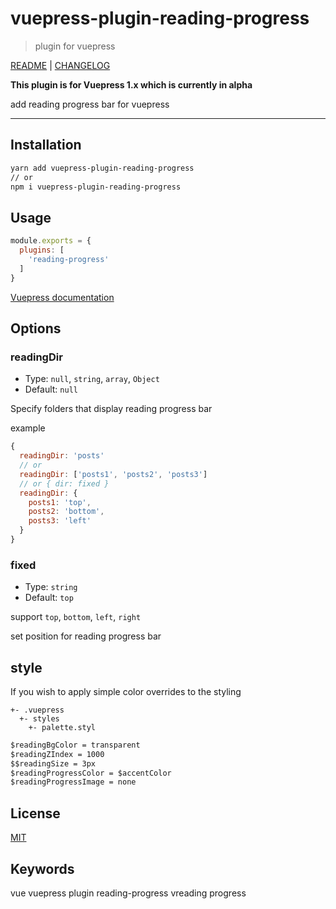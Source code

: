 # vuepress-plugin-reading-progress

> plugin for vuepress

[README](README.md) | [CHANGELOG](CHANGELOG.md)

**This plugin is for Vuepress 1.x which is currently in alpha**

add reading progress bar for vuepress

---

## Installation

``` sh
yarn add vuepress-plugin-reading-progress
// or
npm i vuepress-plugin-reading-progress
```

## Usage

``` js
module.exports = {
  plugins: [
    'reading-progress'
  ]
}
```

[ Vuepress documentation](https://v1.vuepress.vuejs.org/plugin/using-a-plugin.html)


## Options

### readingDir
- Type: `null`, `string`, `array`, `Object`
- Default: `null`

Specify folders that display reading progress bar

example
``` js
{
  readingDir: 'posts'
  // or
  readingDir: ['posts1', 'posts2', 'posts3']
  // or { dir: fixed }
  readingDir: {
    posts1: 'top',
    posts2: 'bottom',
    posts3: 'left'
  }
}
```

### fixed
- Type: `string`
- Default: `top`

support `top`, `bottom`, `left`, `right`

set position for reading progress bar

## style

If you wish to apply simple color overrides to the styling

```
+- .vuepress
  +- styles
    +- palette.styl
```

``` css
$readingBgColor = transparent
$readingZIndex = 1000
$$readingSize = 3px
$readingProgressColor = $accentColor
$readingProgressImage = none
```

## License

[MIT](http://opensource.org/licenses/MIT)

## Keywords

vue vuepress plugin reading-progress vreading progress
